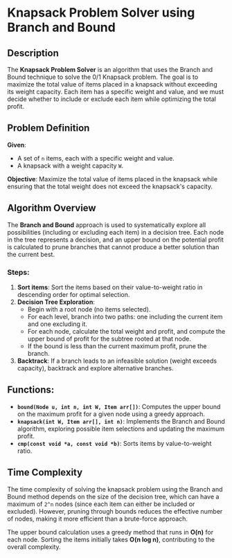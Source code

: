 # Knapsack Problem Solver using Branch and Bound

## Description
The **Knapsack Problem Solver** is an algorithm that uses the Branch and Bound technique to solve the 0/1 Knapsack problem. The goal is to maximize the total value of items placed in a knapsack without exceeding its weight capacity. Each item has a specific weight and value, and we must decide whether to include or exclude each item while optimizing the total profit.

## Problem Definition
**Given**:
- A set of `n` items, each with a specific weight and value.
- A knapsack with a weight capacity `W`.

**Objective**:
Maximize the total value of items placed in the knapsack while ensuring that the total weight does not exceed the knapsack's capacity.

## Algorithm Overview
The **Branch and Bound** approach is used to systematically explore all possibilities (including or excluding each item) in a decision tree. Each node in the tree represents a decision, and an upper bound on the potential profit is calculated to prune branches that cannot produce a better solution than the current best.

### Steps:
1. **Sort items**: Sort the items based on their value-to-weight ratio in descending order for optimal selection.
2. **Decision Tree Exploration**:
   - Begin with a root node (no items selected).
   - For each level, branch into two paths: one including the current item and one excluding it.
   - For each node, calculate the total weight and profit, and compute the upper bound of profit for the subtree rooted at that node.
   - If the bound is less than the current maximum profit, prune the branch.
3. **Backtrack**: If a branch leads to an infeasible solution (weight exceeds capacity), backtrack and explore alternative branches.

## Functions:
- **`bound(Node u, int n, int W, Item arr[])`**: Computes the upper bound on the maximum profit for a given node using a greedy approach.
- **`knapsack(int W, Item arr[], int n)`**: Implements the Branch and Bound algorithm, exploring possible item selections and updating the maximum profit.
- **`cmp(const void *a, const void *b)`**: Sorts items by value-to-weight ratio.

## Time Complexity
The time complexity of solving the knapsack problem using the Branch and Bound method depends on the size of the decision tree, which can have a maximum of `2^n` nodes (since each item can either be included or excluded). However, pruning through bounds reduces the effective number of nodes, making it more efficient than a brute-force approach.

The upper bound calculation uses a greedy method that runs in **O(n)** for each node. Sorting the items initially takes **O(n log n)**, contributing to the overall complexity.
